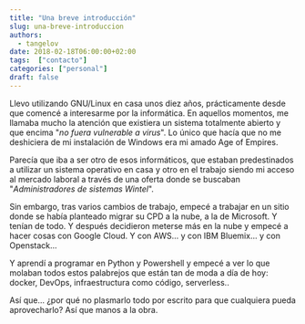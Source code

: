 ```yaml
---
title: "Una breve introducción"
slug: una-breve-introduccion
authors:
  - tangelov
date: 2018-02-18T06:00:00+02:00
tags:  ["contacto"]
categories: ["personal"]
draft: false
---
```


Llevo utilizando GNU/Linux en casa unos diez años, prácticamente desde que comencé a interesarme por la informática. En aquellos momentos, me llamaba mucho la atención que existiera un sistema totalmente abierto y que encima "_no fuera vulnerable a virus_". Lo único que hacía que no me deshiciera de mi instalación de Windows era mi amado Age of Empires.

<!--more-->

Parecía que iba a ser otro de esos informáticos, que estaban predestinados a utilizar un sistema operativo en casa y otro en el trabajo siendo mi acceso al mercado laboral a través de una oferta donde se buscaban "_Administradores de sistemas Wintel_".

Sin embargo, tras varios cambios de trabajo, empecé a trabajar en un sitio donde se había planteado migrar su CPD a la nube, a la de Microsoft. Y tenían de todo. Y después decidieron meterse más en la nube y empecé a hacer cosas con Google Cloud. Y con AWS... y con IBM Bluemix... y con Openstack...

Y aprendí a programar en Python y Powershell y empecé a ver lo que molaban todos estos palabrejos que están tan de moda a día de hoy: docker, DevOps, infraestructura como código, serverless..

Así que... ¿por qué no plasmarlo todo por escrito para que cualquiera pueda aprovecharlo? Así que manos a la obra.
